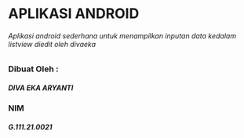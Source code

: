 # APLIKASI ANDROID
###### Aplikasi android sederhana untuk menampilkan inputan data kedalam listview diedit oleh divaeka

### Dibuat Oleh :
##### DIVA EKA ARYANTI
### NIM
##### G.111.21.0021